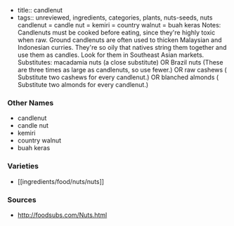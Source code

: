 - title:: candlenut
- tags:: unreviewed, ingredients, categories, plants, nuts-seeds, nuts
candlenut = candle nut = kemiri = country walnut = buah keras Notes: Candlenuts must be cooked before eating, since they're highly toxic when raw. Ground candlenuts are often used to thicken Malaysian and Indonesian curries. They're so oily that natives string them together and use them as candles. Look for them in Southeast Asian markets. Substitutes: macadamia nuts (a close substitute) OR Brazil nuts (These are three times as large as candlenuts, so use fewer.) OR raw cashews ( Substitute two cashews for every candlenut.) OR blanched almonds ( Substitute two almonds for every candlenut.)

### Other Names

* candlenut
* candle nut
* kemiri
* country walnut
* buah keras

### Varieties

* [[ingredients/food/nuts/nuts]]

### Sources
* http://foodsubs.com/Nuts.html
